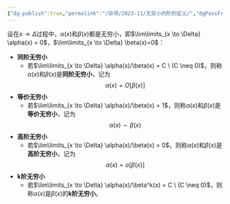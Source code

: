 ```yaml
---
{"dg-publish":true,"permalink":"/杂项/2023-11/无穷小的阶的定义/","dgPassFrontmatter":true}
---
```


设在$x \to \Delta$过程中，$\alpha(x)$和$\beta(x)$都是无穷小，即$\lim\limits_{x \to \Delta} \alpha(x) = 0$，$\lim\limits_{x \to \Delta} \beta(x)=0$：
- **同阶无穷小**
	- 若$\lim\limits_{x \to \Delta} \alpha(x)/\beta(x) = C \ (C \neq 0)$，则称$\alpha(x)$和$\beta(x)$是**同阶无穷小**，记为$$\alpha(x)=O[\beta(x)]$$
- **等价无穷小**
	- 若$\lim\limits_{x \to \Delta} \alpha(x)/\beta(x) = 1$，则称$\alpha(x)$和$\beta(x)$是**等价无穷小**，记为$$\alpha(x)\sim\beta(x)$$
- **高阶无穷小**
	- 若$\lim\limits_{x \to \Delta} \alpha(x)/\beta(x) = 0$，则称$\alpha(x)$和$\beta(x)$是**高阶无穷小**，记为$$\alpha(x)=o[\beta(x)]$$
- **k阶无穷小**
	- 若$\lim\limits_{x \to \Delta} \alpha(x)/\beta^k(x) = C \ (C \neq 0)$，则称$\alpha(x)$是$\beta(x)$的**k阶无穷小**。